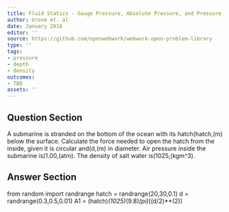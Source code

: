 ```yaml
---
title: Fluid Statics - Gauge Pressure, Absolute Pressure, and Pressure Measurement
author: Urone et. al
date: January 2018
editor: ''
source: https://github.com/openwebwork/webwork-open-problem-library
type: ''
tags:
- pressure
- depth
- density
outcomes:
- TBD
assets: ''
---
```


## Question Section 

A submarine is stranded on the bottom of the ocean with its hatch(hatch,(m) below the surface. Calculate the force needed to open the hatch from the inside, given it is circular and(d,(m) in diameter. Air pressure inside the submarine is(1.00,(atm). The density of salt water is(1025,(kgm^3).



## Answer Section

from random import randrange
hatch = randrange(20,30,0.1)
d = randrange(0.3,0.5,0.01)
A1 = (hatch)*(1025)*(9.8)*(pi)*((d/2)**(2))